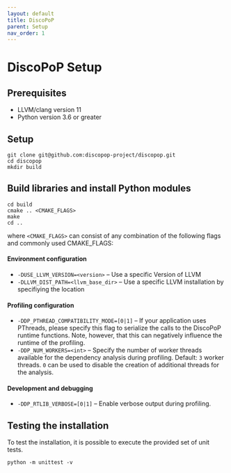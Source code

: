 ```yaml
---
layout: default
title: DiscoPoP
parent: Setup
nav_order: 1
---
```


# DiscoPoP Setup
## Prerequisites
- LLVM/clang version 11
- Python version 3.6 or greater

## Setup
```
git clone git@github.com:discopop-project/discopop.git
cd discopop
mkdir build
```

## Build libraries and install Python modules
```
cd build
cmake .. <CMAKE_FLAGS>
make
cd ..
```

where `<CMAKE_FLAGS>` can consist of any combination of the following flags and commonly used CMAKE_FLAGS:
#### Environment configuration
- `-DUSE_LLVM_VERSION=<version>` &ndash; Use a specific Version of LLVM
- `-DLLVM_DIST_PATH=<llvm_base_dir>` &ndash; Use a specific LLVM installation by specifiying the location
#### Profiling configuration
- `-DDP_PTHREAD_COMPATIBILITY_MODE=[0|1]` &ndash; If your application uses PThreads, please specify this flag to serialize the calls to the DiscoPoP runtime functions. Note, however, that this can negatively influence the runtime of the profiling.
- `-DDP_NUM_WORKERS=<int>` &ndash; Specify the number of worker threads available for the dependency analysis during profiling. Default: `3` worker threads. `0` can be used to disable the creation of additional threads for the analysis.
#### Development and debugging
- `-DDP_RTLIB_VERBOSE=[0|1]` &ndash; Enable verbose output during profiling.


## Testing the installation
To test the installation, it is possible to execute the provided set of unit tests.
```
python -m unittest -v
```
